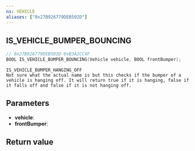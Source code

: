 ```yaml
---
ns: VEHICLE
aliases: ["0x27B926779DEB502D"]
---
```

## IS_VEHICLE_BUMPER_BOUNCING

```c
// 0x27B926779DEB502D 0xB3A2CC4F
BOOL IS_VEHICLE_BUMPER_BOUNCING(Vehicle vehicle, BOOL frontBumper);
```

```
IS_VEHICLE_BUMPER_HANGING_OFF  
Not sure what the actual name is but this checks if the bumper of a vehicle is hanging off. It will return true if it is hanging, false if it falls off and false if it is not hanging off.  
```

## Parameters
* **vehicle**:
* **frontBumper**:

## Return value
